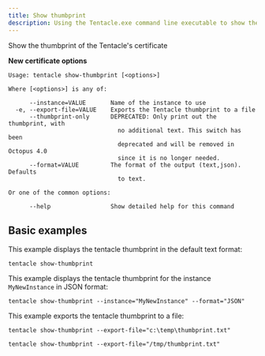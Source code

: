 ```yaml
---
title: Show thumbprint
description: Using the Tentacle.exe command line executable to show the thumbprint of the Tentacle's certificate.
---
```


Show the thumbprint of the Tentacle's certificate

**New certificate options**

```text
Usage: tentacle show-thumbprint [<options>]

Where [<options>] is any of:

      --instance=VALUE       Name of the instance to use
  -e, --export-file=VALUE    Exports the Tentacle thumbprint to a file
      --thumbprint-only      DEPRECATED: Only print out the thumbprint, with
                               no additional text. This switch has been
                               deprecated and will be removed in Octopus 4.0
                               since it is no longer needed.
      --format=VALUE         The format of the output (text,json). Defaults
                               to text.

Or one of the common options:

      --help                 Show detailed help for this command
```

## Basic examples

This example displays the tentacle thumbprint in the default text format:

```text
tentacle show-thumbprint
```

This example displays the tentacle thumbprint for the instance `MyNewInstance` in JSON format:

```text
tentacle show-thumbprint --instance="MyNewInstance" --format="JSON"
```

This example exports the tentacle thumbprint to a file:

```text Windows
tentacle show-thumbprint --export-file="c:\temp\thumbprint.txt"
```
```text Linux
tentacle show-thumbprint --export-file="/tmp/thumbprint.txt"
```

